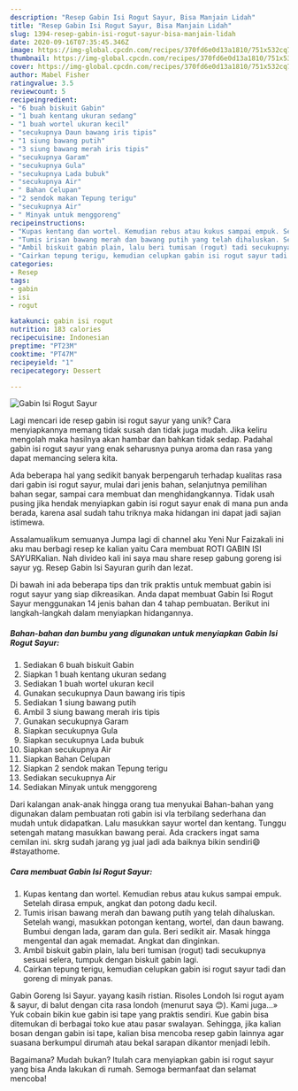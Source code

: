 ```yaml
---
description: "Resep Gabin Isi Rogut Sayur, Bisa Manjain Lidah"
title: "Resep Gabin Isi Rogut Sayur, Bisa Manjain Lidah"
slug: 1394-resep-gabin-isi-rogut-sayur-bisa-manjain-lidah
date: 2020-09-16T07:35:45.346Z
image: https://img-global.cpcdn.com/recipes/370fd6e0d13a1810/751x532cq70/gabin-isi-rogut-sayur-foto-resep-utama.jpg
thumbnail: https://img-global.cpcdn.com/recipes/370fd6e0d13a1810/751x532cq70/gabin-isi-rogut-sayur-foto-resep-utama.jpg
cover: https://img-global.cpcdn.com/recipes/370fd6e0d13a1810/751x532cq70/gabin-isi-rogut-sayur-foto-resep-utama.jpg
author: Mabel Fisher
ratingvalue: 3.5
reviewcount: 5
recipeingredient:
- "6 buah biskuit Gabin"
- "1 buah kentang ukuran sedang"
- "1 buah wortel ukuran kecil"
- "secukupnya Daun bawang iris tipis"
- "1 siung bawang putih"
- "3 siung bawang merah iris tipis"
- "secukupnya Garam"
- "secukupnya Gula"
- "secukupnya Lada bubuk"
- "secukupnya Air"
- " Bahan Celupan"
- "2 sendok makan Tepung terigu"
- "secukupnya Air"
- " Minyak untuk menggoreng"
recipeinstructions:
- "Kupas kentang dan wortel. Kemudian rebus atau kukus sampai empuk. Setelah dirasa empuk, angkat dan potong dadu kecil."
- "Tumis irisan bawang merah dan bawang putih yang telah dihaluskan. Setelah wangi, masukkan potongan kentang, wortel, dan daun bawang. Bumbui dengan lada, garam dan gula. Beri sedikit air. Masak hingga mengental dan agak memadat. Angkat dan dinginkan."
- "Ambil biskuit gabin plain, lalu beri tumisan (rogut) tadi secukupnya sesuai selera, tumpuk dengan biskuit gabin lagi."
- "Cairkan tepung terigu, kemudian celupkan gabin isi rogut sayur tadi dan goreng di minyak panas."
categories:
- Resep
tags:
- gabin
- isi
- rogut

katakunci: gabin isi rogut 
nutrition: 183 calories
recipecuisine: Indonesian
preptime: "PT23M"
cooktime: "PT47M"
recipeyield: "1"
recipecategory: Dessert

---
```



![Gabin Isi Rogut Sayur](https://img-global.cpcdn.com/recipes/370fd6e0d13a1810/751x532cq70/gabin-isi-rogut-sayur-foto-resep-utama.jpg)

Lagi mencari ide resep gabin isi rogut sayur yang unik? Cara menyiapkannya memang tidak susah dan tidak juga mudah. Jika keliru mengolah maka hasilnya akan hambar dan bahkan tidak sedap. Padahal gabin isi rogut sayur yang enak seharusnya punya aroma dan rasa yang dapat memancing selera kita.

Ada beberapa hal yang sedikit banyak berpengaruh terhadap kualitas rasa dari gabin isi rogut sayur, mulai dari jenis bahan, selanjutnya pemilihan bahan segar, sampai cara membuat dan menghidangkannya. Tidak usah pusing jika hendak menyiapkan gabin isi rogut sayur enak di mana pun anda berada, karena asal sudah tahu triknya maka hidangan ini dapat jadi sajian istimewa.

Assalamualikum semuanya Jumpa lagi di channel aku Yeni Nur Faizakali ini aku mau berbagi resep ke kalian yaitu Cara membuat ROTI GABIN ISI SAYURKalian. Nah divideo kali ini saya mau share resep gabung goreng isi sayur yg. Resep Gabin Isi Sayuran gurih dan lezat.


Di bawah ini ada beberapa tips dan trik praktis untuk membuat gabin isi rogut sayur yang siap dikreasikan. Anda dapat membuat Gabin Isi Rogut Sayur menggunakan 14 jenis bahan dan 4 tahap pembuatan. Berikut ini langkah-langkah dalam menyiapkan hidangannya.

<!--inarticleads1-->

##### Bahan-bahan dan bumbu yang digunakan untuk menyiapkan Gabin Isi Rogut Sayur:

1. Sediakan 6 buah biskuit Gabin
1. Siapkan 1 buah kentang ukuran sedang
1. Sediakan 1 buah wortel ukuran kecil
1. Gunakan secukupnya Daun bawang iris tipis
1. Sediakan 1 siung bawang putih
1. Ambil 3 siung bawang merah iris tipis
1. Gunakan secukupnya Garam
1. Siapkan secukupnya Gula
1. Siapkan secukupnya Lada bubuk
1. Siapkan secukupnya Air
1. Siapkan  Bahan Celupan
1. Siapkan 2 sendok makan Tepung terigu
1. Sediakan secukupnya Air
1. Sediakan  Minyak untuk menggoreng


Dari kalangan anak-anak hingga orang tua menyukai Bahan-bahan yang digunakan dalam pembuatan roti gabin isi vla terbilang sederhana dan mudah untuk didapatkan. Lalu masukkan sayur wortel dan kentang. Tunggu setengah matang masukkan bawang perai. Ada crackers ingat sama cemilan ini. skrg sudah jarang yg jual jadi ada baiknya bikin sendiri😄 #stayathome. 

<!--inarticleads2-->

##### Cara membuat Gabin Isi Rogut Sayur:

1. Kupas kentang dan wortel. Kemudian rebus atau kukus sampai empuk. Setelah dirasa empuk, angkat dan potong dadu kecil.
1. Tumis irisan bawang merah dan bawang putih yang telah dihaluskan. Setelah wangi, masukkan potongan kentang, wortel, dan daun bawang. Bumbui dengan lada, garam dan gula. Beri sedikit air. Masak hingga mengental dan agak memadat. Angkat dan dinginkan.
1. Ambil biskuit gabin plain, lalu beri tumisan (rogut) tadi secukupnya sesuai selera, tumpuk dengan biskuit gabin lagi.
1. Cairkan tepung terigu, kemudian celupkan gabin isi rogut sayur tadi dan goreng di minyak panas.


Gabin Goreng Isi Sayur. yayang kasih ristian. Risoles Londoh Isi rogut ayam &amp; sayur, di balut dengan cita rasa londoh (menurut saya 😊). Kami juga…» Yuk cobain bikin kue gabin isi tape yang praktis sendiri. Kue gabin bisa ditemukan di berbagai toko kue atau pasar swalayan. Sehingga, jika kalian bosan dengan gabin isi tape, kalian bisa mencoba resep gabin lainnya agar suasana berkumpul dirumah atau bekal sarapan dikantor menjadi lebih. 

Bagaimana? Mudah bukan? Itulah cara menyiapkan gabin isi rogut sayur yang bisa Anda lakukan di rumah. Semoga bermanfaat dan selamat mencoba!
